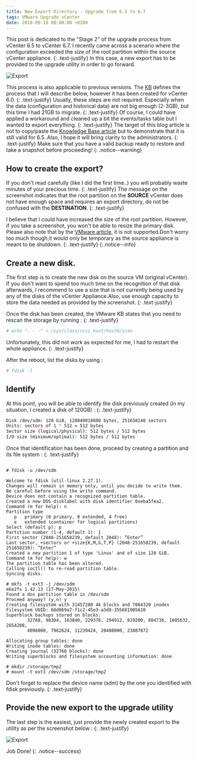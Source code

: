 ```yaml
---
title: New Export Directory - Upgrade from 6.5 to 6.7
tags: VMware Upgrade vCenter
date: 2018-09-18 00:00:00 +0200
---
```

This post is dedicated to the "Stage 2" of the upgrade process from vCenter 6.5 to vCenter 6.7. I recently came across a scenario where the configuration exceeded the size of the root partition within the source vCenter appliance.
{: .text-justify}
In this case, a new export has to be provided to the upgrade utility in order to go forward.

![Export](/assets/images/vcconfig.jpg)


This process is also applicable to previous versions. The [KB](https://kb.vmware.com/s/article/2113947 "KB2113947") defines the process that I will describe below, however it has been created for vCenter 6.0.
{: .text-justify}
Usually, these steps are not required. Especially when the data (configuration and historical data) are not big enough (2-3GB), but this time I had 21GB to migrate.
{: .text-justify}
Of course, I could have applied a workaround and cleaned up a bit the events/tasks table but I wanted to export everything.
{: .text-justify}
The target of this blog article is not to copy/paste the [Knowledge Base article](https://kb.vmware.com/s/article/2113947 "KB2113947") but to demonstrate that it is still valid for 6.5. Also, I hope it will bring clarity to the administrators. 
{: .text-justify}
Make sure that you have a valid backup ready to restore and take a snapshot before proceeding!
{: .notice--warning}

## How to create the export?

If you don't read carefully (like I did the first time..) you will probably waste minutes of your precious time.
{: .text-justify}
The message on the screenshot indicates that the root partition on the **SOURCE** vCenter does not have enough space and requires an export directory, do not be confused with the **DESTINATION**.
{: .text-justify}

I believe that I could have increased the size of the root partition. However, if you take a screenshot, you won't be able to resize the primary disk. Please also note that by the [VMware article](https://kb.vmware.com/s/article/2145603 "KB2145603"), it is not supported.Don't worry too much though,it would only be temporary as the source appliance is meant to be shutdown.
{: .text-justify}
{:.notice--info}

## Create a new disk.

The first step is to create the new disk on the source VM (original vCenter). If you don't want to spend too much time on the recognition of that disk afterwards, I recommend to use a size that is not currently being used by any of the disks of the vCenter Appliance.Also, use enough capacity to store the data needed as provided by the screenshot.
{: .text-justify}

Once the disk has been created, the VMware KB states that you need to rescan the storage by running :
{: .text-justify}

```bash
# echo "- - -" > /sys/class/scsi_host/host0/scan
```

Unfortunately, this did not work as expected for me, I had to restart the whole appliance.
{: .text-justify}

After the reboot, list the disks by using :

```bash
# fdisk -l
```

## Identify

At this point, you will be able to identify the disk previously created (in my situation, I created a disk of 120GB) :
{: .text-justify}

```bash
Disk /dev/sdm: 120 GiB, 128849018880 bytes, 251658240 sectors
Units: sectors of 1 * 512 = 512 bytes
Sector size (logical/physical): 512 bytes / 512 bytes
I/O size (minimum/optimal): 512 bytes / 512 bytes
```

Once that identification has been done, proceed by creating a partition and its file system :
{: .text-justify}

```

# fdisk -u /dev/sdm

Welcome to fdisk (util-linux 2.27.1).
Changes will remain in memory only, until you decide to write them.
Be careful before using the write command.
Device does not contain a recognized partition table.
Created a new DOS disklabel with disk identifier 0xeba5fea2.
Command (m for help): n
Partition type
   p   primary (0 primary, 0 extended, 4 free)
   e   extended (container for logical partitions)
Select (default p): p
Partition number (1-4, default 1): 1
First sector (2048-251658239, default 2048): “Enter”
Last sector, +sectors or +size{K,M,G,T,P} (2048-251658239, default 251658239): “Enter”
Created a new partition 1 of type 'Linux' and of size 120 GiB.
Command (m for help): w
The partition table has been altered.
Calling ioctl() to re-read partition table.
Syncing disks.

# mkfs -t ext3 -j /dev/sdm
mke2fs 1.42.13 (17-May-2015)
Found a dos partition table in /dev/sdm
Proceed anyway? (y,n) y
Creating filesystem with 31457280 4k blocks and 7864320 inodes
Filesystem UUID: 68d869a7-f1c2-45e3-a3d8-355681905610
Superblock backups stored on blocks:
        32768, 98304, 163840, 229376, 294912, 819200, 884736, 1605632, 2654208,
        4096000, 7962624, 11239424, 20480000, 23887872

Allocating group tables: done
Writing inode tables: done
Creating journal (32768 blocks): done
Writing superblocks and filesystem accounting information: done

# mkdir /storage/tmp2
# mount -t ext3 /dev/sdm /storage/tmp2
```

Don't forget to replace the device name (sdm) by the one you identified with fdisk previously.
{: .text-justify}

## Provide the new export to the upgrade utility

The last step is the easiest, just provide the newly created export to the utility as per the screenshot below :
{: .text-justify}

![Export](/assets/images/export.jpg)

Job Done!
{: .notice--success}















